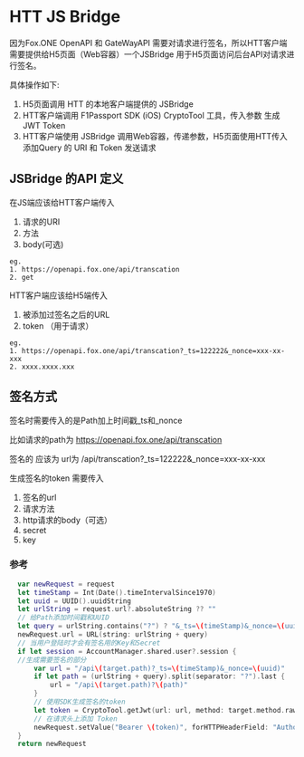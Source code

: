# HTT JS Bridge

因为Fox.ONE OpenAPI 和 GateWayAPI 需要对请求进行签名，所以HTT客户端需要提供给H5页面（Web容器）一个JSBridge 用于H5页面访问后台API对请求进行签名。

具体操作如下:    

1. H5页面调用 HTT 的本地客户端提供的 JSBridge    
2. HTT客户端调用 F1Passport SDK (iOS) CryptoTool 工具，传入参数 生成 JWT Token    
3. HTT客户端使用 JSBridge 调用Web容器，传递参数，H5页面使用HTT传入添加Query 的 URI 和 Token 发送请求    

## JSBridge 的API 定义

在JS端应该给HTT客户端传入 
1. 请求的URI
2. 方法
3. body(可选)

```
eg.
1. https://openapi.fox.one/api/transcation
2. get
```

HTT客户端应该给H5端传入
1. 被添加过签名之后的URL
2. token （用于请求）

```
eg.   
1. https://openapi.fox.one/api/transcation?_ts=122222&_nonce=xxx-xx-xxx
2. xxxx.xxxx.xxx
```

## 签名方式
签名时需要传入的是Path加上时间戳_ts和_nonce

比如请求的path为 https://openapi.fox.one/api/transcation

签名的 应该为 url为 /api/transcation?_ts=122222&_nonce=xxx-xx-xxx

生成签名的token 需要传入
1. 签名的url
2. 请求方法
3. http请求的body（可选）
4. secret
5. key

### 参考

```Swift
  var newRequest = request
  let timeStamp = Int(Date().timeIntervalSince1970)
  let uuid = UUID().uuidString
  let urlString = request.url?.absoluteString ?? ""
  // 给Path添加时间戳和UUID
  let query = urlString.contains("?") ? "&_ts=\(timeStamp)&_nonce=\(uuid)" : "?_ts=\(timeStamp)&_nonce=\(uuid)"
  newRequest.url = URL(string: urlString + query)
  // 当用户登陆时才会有签名用的Key和Secret
  if let session = AccountManager.shared.user?.session {
  //生成需要签名的部分
      var url = "/api\(target.path)?_ts=\(timeStamp)&_nonce=\(uuid)"
      if let path = (urlString + query).split(separator: "?").last {
          url = "/api\(target.path)?\(path)"
      }
      // 使用SDK生成签名的token
      let token = CryptoTool.getJwt(url: url, method: target.method.rawValue, body: request.httpBody, secret: session.secret, key: session.key)
      // 在请求头上添加 Token
      newRequest.setValue("Bearer \(token)", forHTTPHeaderField: "Authorization")
  }
  return newRequest
```

